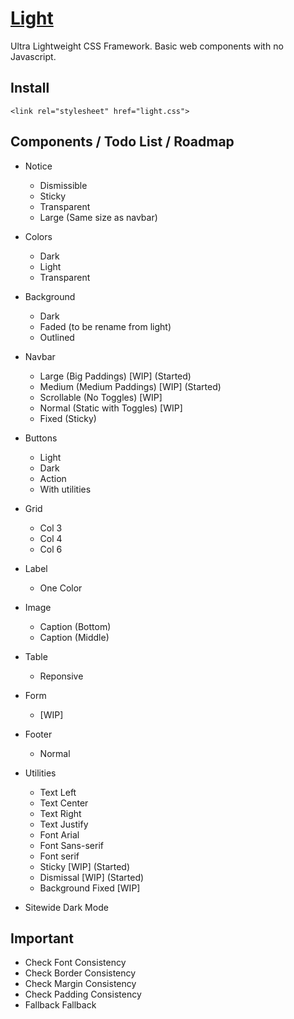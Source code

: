 # [Light](http://cquanu.github.io/light.css/)

Ultra Lightweight CSS Framework.
Basic web components with no Javascript.

## Install

```
<link rel="stylesheet" href="light.css">
```

## Components / Todo List / Roadmap

- Notice
    - Dismissible
    - Sticky
    - Transparent
    - Large (Same size as navbar)
    
- Colors
    - Dark
    - Light
    - Transparent
    
- Background
    - Dark
    - Faded (to be rename from light)
    - Outlined

- Navbar
    - Large (Big Paddings) [WIP] (Started)
    - Medium (Medium Paddings) [WIP] (Started)
    - Scrollable (No Toggles) [WIP]
    - Normal (Static with Toggles) [WIP]
    - Fixed (Sticky)
    
- Buttons
    - Light
    - Dark
    - Action
    - With utilities
        
- Grid
    - Col 3
    - Col 4
    - Col 6
    
- Label
    - One Color

- Image
    - Caption (Bottom)
    - Caption (Middle)
    
- Table
    - Reponsive
    
- Form
    - [WIP]
    
- Footer
    - Normal
    
- Utilities
    - Text Left
    - Text Center
    - Text Right
    - Text Justify
    - Font Arial
    - Font Sans-serif
    - Font serif
    - Sticky [WIP] (Started)
    - Dismissal [WIP] (Started)
    - Background Fixed [WIP]

- Sitewide Dark Mode

## Important

- Check Font Consistency
- Check Border Consistency
- Check Margin Consistency
- Check Padding Consistency
- Fallback Fallback